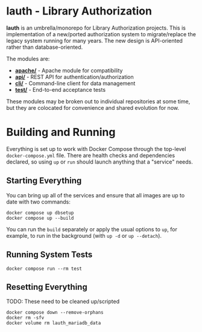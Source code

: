 # lauth - Library Authorization

**lauth** is an umbrella/monorepo for Library Authorization projects. This is
implementation of a new/ported authorization system to migrate/replace the
legacy system running for many years. The new design is API-oriented rather
than database-oriented.

The modules are:

 - **[apache/](./apache/)** - Apache module for compatibility
 - **[api/](./api/)** - REST API for authentication/authorization
 - **[cli/](./cli/)** - Command-line client for data management
 - **[test/](./test/)** - End-to-end acceptance tests

These modules may be broken out to individual repositories at some time, but
they are colocated for convenience and shared evolution for now.

# Building and Running

Everything is set up to work with Docker Compose through the top-level
`docker-compose.yml` file. There are health checks and dependencies declared,
so using `up` or `run` should launch anything that a "service" needs.

## Starting Everything

You can bring up all of the services and ensure that all images are up to date
with two commands:

```
docker compose up dbsetup
docker compose up --build
```

You can run the `build` separately or apply the usual options to `up`, for
example, to run in the background (with `up -d` or `up --detach`).

## Running System Tests

```
docker compose run --rm test
```

## Resetting Everything

TODO: These need to be cleaned up/scripted

```
docker compose down --remove-orphans
docker rm -sfv
docker volume rm lauth_mariadb_data
```
